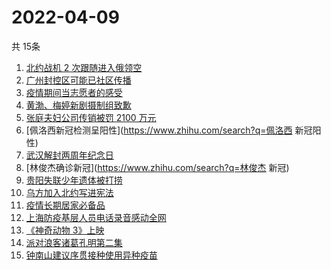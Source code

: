 # 2022-04-09
  共 15条

  <!-- BEGIN -->
  <!-- 最后更新时间:Sat Apr 09 2022 12:19:19 GMT+0000 (Coordinated Universal Time) -->
  1. [北约战机 2 次跟随进入俄领空](https://www.zhihu.com/search?q=北约战机)
1. [广州封控区可能已社区传播](https://www.zhihu.com/search?q=广州疫情)
1. [疫情期间当志愿者的感受](https://www.zhihu.com/search?q=抗疫志愿者)
1. [黄渤、梅婷新剧摄制组致歉](https://www.zhihu.com/search?q=黄渤小区拍戏遭驱赶)
1. [张庭夫妇公司传销被罚 2100 万元](https://www.zhihu.com/search?q=张庭夫妇公司)
1. [佩洛西新冠检测呈阳性](https://www.zhihu.com/search?q=佩洛西 新冠阳性)
1. [武汉解封两周年纪念日](https://www.zhihu.com/search?q=武汉解封纪念日)
1. [林俊杰确诊新冠](https://www.zhihu.com/search?q=林俊杰 新冠)
1. [贵阳失联少年遗体被打捞](https://www.zhihu.com/search?q=贵阳一少年晨跑失联)
1. [乌方加入北约写进宪法](https://www.zhihu.com/search?q=乌克兰加入北约)
1. [疫情长期居家必备品](https://www.zhihu.com/search?q=疫情居家必备)
1. [上海防疫基层人员电话录音感动全网](https://www.zhihu.com/search?q=上海防疫工作人员电话录音)
1. [《神奇动物 3》上映](https://www.zhihu.com/search?q=神奇动物3)
1. [派对浪客诸葛孔明第二集](https://www.zhihu.com/search?q=派对浪客诸葛孔明)
1. [钟南山建议序贯接种使用异种疫苗](https://www.zhihu.com/search?q=钟南山建议接种异种疫苗)
  <!-- END -->
  